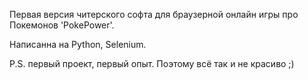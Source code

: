 Первая версия читерского софта для браузерной онлайн игры про Покемонов 'PokePower'.

Написанна на Python, Selenium.

P.S. первый проект, первый опыт. Поэтому всё так и не красиво ;)